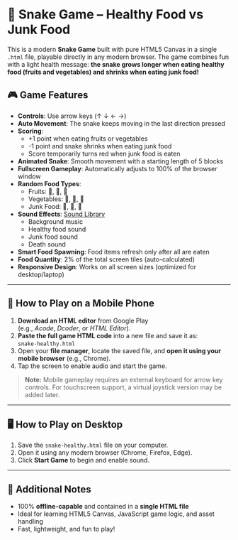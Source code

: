 # 🐍 Snake Game – Healthy Food vs Junk Food

This is a modern **Snake Game** built with pure HTML5 Canvas in a single `.html` file, playable directly in any modern browser. The game combines fun with a light health message: **the snake grows longer when eating healthy food (fruits and vegetables) and shrinks when eating junk food!**

## 🎮 Game Features

- **Controls**: Use arrow keys (↑ ↓ ← →)
- **Auto Movement**: The snake keeps moving in the last direction pressed
- **Scoring**:
  - +1 point when eating fruits or vegetables
  - -1 point and snake shrinks when eating junk food
  - Score temporarily turns red when junk food is eaten
- **Animated Snake**: Smooth movement with a starting length of 5 blocks
- **Fullscreen Gameplay**: Automatically adjusts to 100% of the browser window
- **Random Food Types**:
  - Fruits: 🍒, 🍈, 🍉  
  - Vegetables: 🥦, 🥕, 🌽  
  - Junk Food: 🍔, 🍟, 🍕  
- **Sound Effects**: [Sound Library](https://www.myinstants.com/)
  - Background music
  - Healthy food sound  
  - Junk food sound  
  - Death sound
- **Smart Food Spawning**: Food items refresh only after all are eaten
- **Food Quantity**: 2% of the total screen tiles (auto-calculated)
- **Responsive Design**: Works on all screen sizes (optimized for desktop/laptop)

---

## 📱 How to Play on a Mobile Phone

1. **Download an HTML editor** from Google Play  
   (e.g., *Acode*, *Dcoder*, or *HTML Editor*).
2. **Paste the full game HTML code** into a new file and save it as:  
   `snake-healthy.html`
3. Open your **file manager**, locate the saved file, and **open it using your mobile browser** (e.g., Chrome).
4. Tap the screen to enable audio and start the game.

> **Note:** Mobile gameplay requires an external keyboard for arrow key controls. For touchscreen support, a virtual joystick version may be added later.

---

## 🖥️ How to Play on Desktop

1. Save the `snake-healthy.html` file on your computer.
2. Open it using any modern browser (Chrome, Firefox, Edge).
3. Click **Start Game** to begin and enable sound.

---

## 📝 Additional Notes

- 100% **offline-capable** and contained in a **single HTML file**
- Ideal for learning HTML5 Canvas, JavaScript game logic, and asset handling
- Fast, lightweight, and fun to play!

